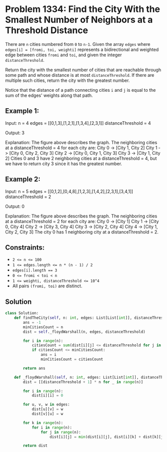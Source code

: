 # Problem 1334: Find the City With the Smallest Number of Neighbors at a Threshold Distance

There are `n` cities numbered from `0` to `n-1`. Given the array `edges` where `edges[i] = [fromi, toi, weighti]` represents a bidirectional and weighted edge between cities `fromi` and `toi`, and given the integer `distanceThreshold`.

Return the city with the smallest number of cities that are reachable through some path and whose distance is at most `distanceThreshold`. If there are multiple such cities, return the city with the greatest number.

Notice that the distance of a path connecting cities `i` and `j` is equal to the sum of the edges' weights along that path.

## Example 1:
Input:
n = 4
edges = [[0,1,3],[1,2,1],[1,3,4],[2,3,1]]
distanceThreshold = 4

Output:
3

Explanation:
The figure above describes the graph.
The neighboring cities at a distanceThreshold = 4 for each city are:
City 0 -> [City 1, City 2]
City 1 -> [City 0, City 2, City 3]
City 2 -> [City 0, City 1, City 3]
City 3 -> [City 1, City 2]
Cities 0 and 3 have 2 neighboring cities at a distanceThreshold = 4, but we have to return city 3 since it has the greatest number.

## Example 2:
Input:
n = 5
edges = [[0,1,2],[0,4,8],[1,2,3],[1,4,2],[2,3,1],[3,4,1]]
distanceThreshold = 2

Output:
0

Explanation:
The figure above describes the graph.
The neighboring cities at a distanceThreshold = 2 for each city are:
City 0 -> [City 1]
City 1 -> [City 0, City 4]
City 2 -> [City 3, City 4]
City 3 -> [City 2, City 4]
City 4 -> [City 1, City 2, City 3]
The city 0 has 1 neighboring city at a distanceThreshold = 2.


## Constraints:
- `2 <= n <= 100`
- `1 <= edges.length <= n * (n - 1) / 2`
- `edges[i].length == 3`
- `0 <= fromi < toi < n`
- `1 <= weighti, distanceThreshold <= 10^4`
- All pairs `(fromi, toi)` are distinct.

## Solution

```python
class Solution:
    def findTheCity(self, n: int, edges: List[List[int]], distanceThreshold: int) -> int:
        ans = -1
        minCitiesCount = n
        dist = self._floydWarshall(n, edges, distanceThreshold)

        for i in range(n):
            citiesCount = sum(dist[i][j] <= distanceThreshold for j in range(n))
            if citiesCount <= minCitiesCount:
                ans = i
                minCitiesCount = citiesCount

        return ans

    def _floydWarshall(self, n: int, edges: List[List[int]], distanceThreshold: int) -> List[List[int]]:
        dist = [[distanceThreshold + 1] * n for _ in range(n)]

        for i in range(n):
            dist[i][i] = 0

        for u, v, w in edges:
            dist[u][v] = w
            dist[v][u] = w

        for k in range(n):
            for i in range(n):
                for j in range(n):
                    dist[i][j] = min(dist[i][j], dist[i][k] + dist[k][j])

        return dist
```

